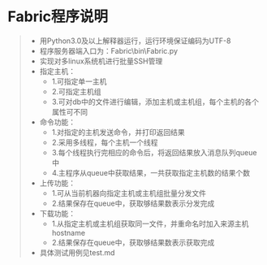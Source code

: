 # Fabric程序说明

> - 用Python3.0及以上解释器运行，运行环境保证编码为UTF-8
> - 程序服务器端入口为：Fabric\bin\Fabric.py
> - 实现对多linux系统机进行批量SSH管理
> - 指定主机：
>   - 1.可指定单一主机
>   - 2.可指定主机组
>   - 3.可对db中的文件进行编辑，添加主机或主机组，每个主机的各个属性可不同
> - 命令功能：
>   - 1.对指定的主机发送命令，并打印返回结果
>   - 2.采用多线程，每个主机一个线程
>   - 3.每个线程执行完相应的命令后，将返回结果放入消息队列queue中
>   - 4.主程序从queue中获取结果，一共获取指定主机数的结果个数
> - 上传功能：
>   - 1.可从当前机器向指定主机或主机组批量分发文件
>   - 2.结果保存在queue中，获取够结果数表示分发完成
> - 下载功能：
>   - 1.从指定主机或主机组获取同一文件，并重命名时加入来源主机hostname
>   - 2.结果保存在queue中，获取够结果数表示获取完成
> - 具体测试用例见test.md